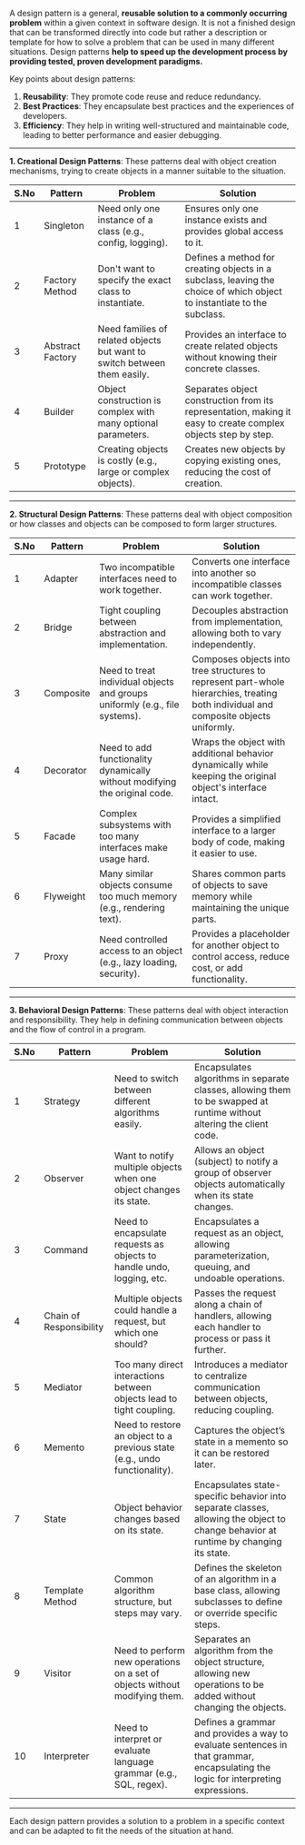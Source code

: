 A design pattern is a general, **reusable solution to a commonly occurring problem** within a given context in software design. It is not a finished design that can be transformed directly into code but rather a description or template for how to solve a problem that can be used in many different situations. Design patterns **help to speed up the development process by providing tested, proven development paradigms.**

Key points about design patterns:
1. **Reusability**: They promote code reuse and reduce redundancy.
2. **Best Practices**: They encapsulate best practices and the experiences of developers.
3. **Efficiency**: They help in writing well-structured and maintainable code, leading to better performance and easier debugging.

---

**1. Creational Design Patterns**: These patterns deal with object creation mechanisms, trying to create objects in a manner suitable to the situation.

| **S.No** | **Pattern**          | **Problem**                                                                 | **Solution**                                                                                                                                                                              |
|----------|----------------------|-----------------------------------------------------------------------------|-------------------------------------------------------------------------------------------------------------------------------------------------------------------------------------------|
| 1        | Singleton            | Need only one instance of a class (e.g., config, logging).                  | Ensures only one instance exists and provides global access to it.                                                                                                                         |
| 2        | Factory Method       | Don't want to specify the exact class to instantiate.                      | Defines a method for creating objects in a subclass, leaving the choice of which object to instantiate to the subclass.                                                                   |
| 3        | Abstract Factory     | Need families of related objects but want to switch between them easily.    | Provides an interface to create related objects without knowing their concrete classes.                                                                                                    |
| 4        | Builder              | Object construction is complex with many optional parameters.              | Separates object construction from its representation, making it easy to create complex objects step by step.                                                                              |
| 5        | Prototype            | Creating objects is costly (e.g., large or complex objects).               | Creates new objects by copying existing ones, reducing the cost of creation.                                                                                                               |

---

**2. Structural Design Patterns**: These patterns deal with object composition or how classes and objects can be composed to form larger structures.

| **S.No** | **Pattern**          | **Problem**                                                                 | **Solution**                                                                                                                                                                              |
|----------|----------------------|-----------------------------------------------------------------------------|-------------------------------------------------------------------------------------------------------------------------------------------------------------------------------------------|
| 1        | Adapter              | Two incompatible interfaces need to work together.                         | Converts one interface into another so incompatible classes can work together.                                                                                                             |
| 2        | Bridge               | Tight coupling between abstraction and implementation.                     | Decouples abstraction from implementation, allowing both to vary independently.                                                                                                            |
| 3        | Composite            | Need to treat individual objects and groups uniformly (e.g., file systems). | Composes objects into tree structures to represent part-whole hierarchies, treating both individual and composite objects uniformly.                                                       |
| 4        | Decorator            | Need to add functionality dynamically without modifying the original code.  | Wraps the object with additional behavior dynamically while keeping the original object's interface intact.                                                                                 |
| 5       | Facade               | Complex subsystems with too many interfaces make usage hard.               | Provides a simplified interface to a larger body of code, making it easier to use.                                                                                                         |
| 6       | Flyweight            | Many similar objects consume too much memory (e.g., rendering text).       | Shares common parts of objects to save memory while maintaining the unique parts.                                                                                                          |
| 7       | Proxy                | Need controlled access to an object (e.g., lazy loading, security).        | Provides a placeholder for another object to control access, reduce cost, or add functionality.                                                                                            |

---

**3. Behavioral Design Patterns**: These patterns deal with object interaction and responsibility. They help in defining communication between objects and the flow of control in a program.

| **S.No** | **Pattern**          | **Problem**                                                                 | **Solution**                                                                                                                                                                              |
|----------|----------------------|-----------------------------------------------------------------------------|-------------------------------------------------------------------------------------------------------------------------------------------------------------------------------------------|
| 1       | Strategy             | Need to switch between different algorithms easily.                        | Encapsulates algorithms in separate classes, allowing them to be swapped at runtime without altering the client code.                                                                      |
| 2       | Observer             | Want to notify multiple objects when one object changes its state.         | Allows an object (subject) to notify a group of observer objects automatically when its state changes.                                                                                     |
| 3       | Command              | Need to encapsulate requests as objects to handle undo, logging, etc.      | Encapsulates a request as an object, allowing parameterization, queuing, and undoable operations.                                                                                          |
| 4       | Chain of Responsibility | Multiple objects could handle a request, but which one should?             | Passes the request along a chain of handlers, allowing each handler to process or pass it further.                                                                                         |
| 5       | Mediator             | Too many direct interactions between objects lead to tight coupling.       | Introduces a mediator to centralize communication between objects, reducing coupling.                                                                                                      |
| 6       | Memento              | Need to restore an object to a previous state (e.g., undo functionality).  | Captures the object’s state in a memento so it can be restored later.                                                                                                                      |
| 7       | State                | Object behavior changes based on its state.                                | Encapsulates state-specific behavior into separate classes, allowing the object to change behavior at runtime by changing its state.                                                       |
| 8       | Template Method      | Common algorithm structure, but steps may vary.                            | Defines the skeleton of an algorithm in a base class, allowing subclasses to define or override specific steps.                                                                             |
| 9       | Visitor              | Need to perform new operations on a set of objects without modifying them. | Separates an algorithm from the object structure, allowing new operations to be added without changing the objects.                                                                         |
| 10       | Interpreter          | Need to interpret or evaluate language grammar (e.g., SQL, regex).         | Defines a grammar and provides a way to evaluate sentences in that grammar, encapsulating the logic for interpreting expressions.                                                          |

---

Each design pattern provides a solution to a problem in a specific context and can be adapted to fit the needs of the situation at hand.